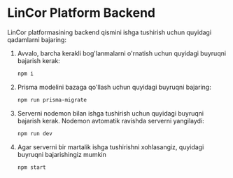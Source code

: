 # LinCor Platform Backend

LinCor platformasining backend qismini ishga tushirish uchun quyidagi qadamlarni bajaring:

1. Avvalo, barcha kerakli bog'lanmalarni o'rnatish uchun quyidagi buyruqni bajarish kerak:

   ```bash
   npm i

2. Prisma modelini bazaga qo'llash uchun quyidagi buyruqni bajaring:

    ```bash
   npm run prisma-migrate

3. Serverni nodemon bilan ishga tushirish uchun quyidagi buyruqni bajarish kerak. Nodemon avtomatik ravishda serverni
   yangilaydi:

    ```bash 
   npm run dev

4. Agar serverni bir martalik ishga tushirishni xohlasangiz, quyidagi buyruqni bajarishingiz mumkin

    ```bash
   npm start

